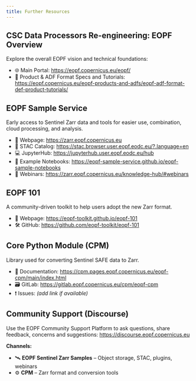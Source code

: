 ```yaml
---
title: Further Resources
---
```


## CSC Data Processors Re-engineering: EOPF Overview

Explore the overall EOPF vision and technical foundations:

- 🌐 Main Portal: https://eopf.copernicus.eu/eopf/
- 📘 Product & ADF Format Specs and Tutorials:
  https://eopf.copernicus.eu/eopf-products-and-adfs/eopf-adf-format-def-product-tutorials/

## EOPF Sample Service

Early access to Sentinel Zarr data and tools for easier use, combination, cloud
processing, and analysis.

- 🔗 Webpage: https://zarr.eopf.copernicus.eu
- 📂 STAC Catalog: https://stac.browser.user.eopf.eodc.eu/?.language=en
- 💻 JupyterHub: https://jupyterhub.user.eopf.eodc.eu/hub
- 📓 Example Notebooks: https://eopf-sample-service.github.io/eopf-sample-notebooks
- 🎥 Webinars: https://zarr.eopf.copernicus.eu/knowledge-hub/#webinars

## EOPF 101

A community-driven toolkit to help users adopt the new Zarr format.

- 🔗 Webpage: https://eopf-toolkit.github.io/eopf-101
- 🛠️ GitHub: https://github.com/eopf-toolkit/eopf-101

## Core Python Module (CPM)

Library used for converting Sentinel SAFE data to Zarr.

- 📖 Documentation: https://cpm.pages.eopf.copernicus.eu/eopf-cpm/main/index.html
- 🗃️ GitLab: https://gitlab.eopf.copernicus.eu/cpm/eopf-cpm
- ❗ Issues: *(add link if available)*

## Community Support (Discourse)

Use the EOPF Community Support Platform to ask questions, share feedback, concerns and suggestions:
https://discourse.eopf.copernicus.eu

**Channels:**
- 🛰️ **EOPF Sentinel Zarr Samples** – Object storage, STAC, plugins, webinars
- ⚙️ **CPM** – Zarr format and conversion tools


